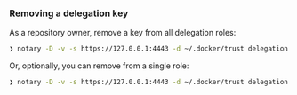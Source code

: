 ### Removing a delegation key

As a repository owner, remove a key from all delegation roles:

```sh
❯ notary -D -v -s https://127.0.0.1:4443 -d ~/.docker/trust delegation purge  <aws_account_id>.dkr.ecr.us-east-1.amazonaws.com/app --key 900b53cd7116e0eda33905ad9f446b93a4620b6762597bebb5ec529ec842b611
```

Or, optionally, you can remove from a single role:

```sh
❯ notary -D -v -s https://127.0.0.1:4443 -d ~/.docker/trust delegation remove  <aws_account_id>.dkr.ecr.us-east-1.amazonaws.com/app targets/releases 900b53cd7116e0eda33905ad9f446b93a4620b6762597bebb5ec529ec842b611
```

